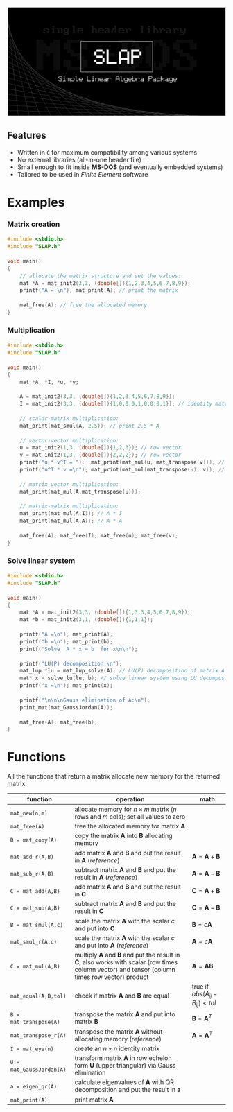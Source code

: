 <!--# SLAP
Simple Linear Algebra Package (SLAP) -->
![cover](doc/cover.png)

## Features
- Written in `C` for maximum compatibility among various systems
- No external libraries (all-in-one header file)
- Small enough to fit inside **MS-DOS** (and eventually embedded systems)
- Tailored to be used in _Finite Element_ software

# Examples

### Matrix creation
```C++
#include <stdio.h>
#include "SLAP.h"

void main()
{
	// allocate the matrix structure and set the values:
	mat *A = mat_init2(3,3, (double[]){1,2,3,4,5,6,7,8,9});
	printf("A = \n"); mat_print(A); // print the matrix
	
	mat_free(A); // free the allocated memory
}
```

### Multiplication
```C++
#include <stdio.h>
#include "SLAP.h"

void main()
{
	mat *A, *I, *u, *v;
	
	A = mat_init2(3,3, (double[]){1,2,3,4,5,6,7,8,9});
	I = mat_init2(3,3, (double[]){1,0,0,0,1,0,0,0,1}); // identity matrix
	
	// scalar-matrix multiplication:
	mat_print(mat_smul(A, 2.5)); // print 2.5 * A
	
	// vector-vector multiplication:
	u = mat_init2(1,3, (double[]){1,2,3}); // row vector
	v = mat_init2(1,3, (double[]){2,2,2}); // row vector
	printf("u * v^T = ");  mat_print(mat_mul(u, mat_transpose(v))); // scalar product
	printf("u^T * v =\n"); mat_print(mat_mul(mat_transpose(u), v)); // tensor product
	
	// matrix-vector multiplication:
	mat_print(mat_mul(A,mat_transpose(u)));
	
	// matrix-matrix multiplication:
	mat_print(mat_mul(A,I)); // A * I
	mat_print(mat_mul(A,A)); // A * A
	
	mat_free(A); mat_free(I); mat_free(u); mat_free(v);
}
```

### Solve linear system
```C++
#include <stdio.h>
#include "SLAP.h"

void main()
{
	mat *A = mat_init2(3,3, (double[]){1,3,3,4,5,6,7,8,9});
	mat *b = mat_init2(3,1, (double[]){1,1,1});
	
	printf("A =\n"); mat_print(A);
	printf("b =\n"); mat_print(b);
	printf("Solve  A * x = b  for x\n\n");
	
	printf("LU(P) decomposition:\n");
	mat_lup *lu = mat_lup_solve(A); // LU(P) decomposition of matrix A
	mat* x = solve_lu(lu, b); // solve linear system using LU decomposition
	printf("x =\n"); mat_print(x);
	
	printf("\n\n\nGauss elimination of A:\n");
	print_mat(mat_GaussJordan(A));
	
	mat_free(A); mat_free(b);
}
```



# Functions

All the functions that return a matrix allocate new memory for the returned matrix.

| function | operation | math |
| --- | --- | --- |
| `mat_new(n,m)` | allocate memory for $n\times m$ matrix ($n$ rows and $m$ cols); set all values to zero | |
| `mat_free(A)` | free the allocated memory for matrix $\mathbf{A}$ | |
| `B = mat_copy(A)` | copy the matrix $\mathbf{A}$ into $\mathbf{B}$ allocating memory | |
| `mat_add_r(A,B)` | add matrix $\mathbf{A}$ and $\mathbf{B}$ and put the result in $\mathbf{A}$ (_reference_) | $\mathbf{A}=\mathbf{A}+\mathbf{B}$ |
| `mat_sub_r(A,B)` | subtract matrix $\mathbf{A}$ and $\mathbf{B}$ and put the result in $\mathbf{A}$ (_reference_) | $\mathbf{A}=\mathbf{A}-\mathbf{B}$ |
| `C = mat_add(A,B)` | add matrix $\mathbf{A}$ and $\mathbf{B}$ and put the result in $\mathbf{C}$ | $\mathbf{C}=\mathbf{A}+\mathbf{B}$ |
| `C = mat_sub(A,B)` | subtract matrix $\mathbf{A}$ and $\mathbf{B}$ and put the result in $\mathbf{C}$ | $\mathbf{C}=\mathbf{A}-\mathbf{B}$ |
| `B = mat_smul(A,c)` | scale the matrix $\mathbf{A}$ with the scalar $c$ and put into $\mathbf{C}$ | $\mathbf{B}=c\mathbf{A}$ |
| `mat_smul_r(A,c)` | scale the matrix $\mathbf{A}$ with the scalar $c$ and put into $\mathbf{A}$ (_reference_) | $\mathbf{A}=c\mathbf{A}$ |
| `C = mat_mul(A,B)` | multiply $\mathbf{A}$ and $\mathbf{B}$ and put the result in $\mathbf{C}$; also works with scalar (row times column vector) and tensor (column times row vector) product | $\mathbf{A}=\mathbf{A}\mathbf{B}$ |
| `mat_equal(A,B,tol)` | check if matrix $\mathbf{A}$ and $\mathbf{B}$ are equal | true if $abs(A_{ij}-B_{ij}) < tol$ |
| `B = mat_transpose(A)` | transpose the matrix $\mathbf{A}$ and put into matrix $\mathbf{B}$ | $\mathbf{B}=\mathbf{A}^T$ |
| `mat_transpose_r(A)` | transpose the matrix $\mathbf{A}$ without allocating memory (_reference_) | $\mathbf{A}=\mathbf{A}^T$ |
| `I = mat_eye(n)` | create an $n\times n$ identity matrix | |
| `U = mat_GaussJordan(A)` | transform matrix $\mathbf{A}$ in row echelon form $\mathbf{U}$ (upper triangular) via Gauss elimination | |
| `a = eigen_qr(A)` | calculate eigenvalues of $\mathbf{A}$ with QR decomposition and put the result in $\mathbf{a}$ | |
| `mat_print(A)` | print matrix $\mathbf{A}$ | |
